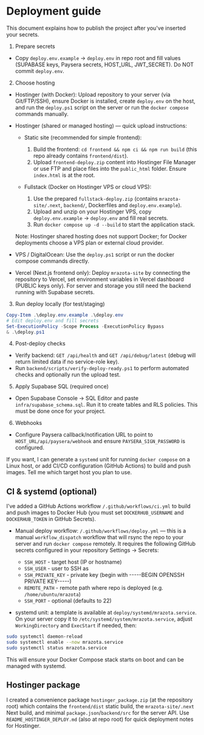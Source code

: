 # Deployment guide

This document explains how to publish the project after you've inserted your secrets.

1) Prepare secrets

- Copy `deploy.env.example` → `deploy.env` in repo root and fill values (SUPABASE keys, Paysera secrets, HOST_URL, JWT_SECRET). Do NOT commit `deploy.env`.

2) Choose hosting

- Hostinger (with Docker): Upload repository to your server (via Git/FTP/SSH), ensure Docker is installed, create `deploy.env` on the host, and run the `deploy.ps1` script on the server or run the `docker compose` commands manually.

- Hostinger (shared or managed hosting) — quick upload instructions:

	- Static site (recommended for simple frontend):
		1. Build the frontend: `cd frontend && npm ci && npm run build` (this repo already contains `frontend/dist`).
		2. Upload `frontend-deploy.zip` content into Hostinger File Manager or use FTP and place files into the `public_html` folder. Ensure `index.html` is at the root.

	- Fullstack (Docker on Hostinger VPS or cloud VPS):
		1. Use the prepared `fullstack-deploy.zip` (contains `mrazota-site/.next`, `backend/`, Dockerfiles and `deploy.env.example`).
		2. Upload and unzip on your Hostinger VPS, copy `deploy.env.example` → `deploy.env` and fill real secrets.
		3. Run `docker compose up -d --build` to start the application stack.

	Note: Hostinger shared hosting does not support Docker; for Docker deployments choose a VPS plan or external cloud provider.

- VPS / DigitalOcean: Use the `deploy.ps1` script or run the docker compose commands directly.

- Vercel (Next.js frontend only): Deploy `mrazota-site` by connecting the repository to Vercel, set environment variables in Vercel dashboard (PUBLIC keys only). For server and storage you still need the backend running with Supabase secrets.

3) Run deploy locally (for test/staging)

```powershell
Copy-Item .\deploy.env.example .\deploy.env
# Edit deploy.env and fill secrets
Set-ExecutionPolicy -Scope Process -ExecutionPolicy Bypass
& .\deploy.ps1
```

4) Post-deploy checks

- Verify backend: `GET /api/health` and `GET /api/debug/latest` (debug will return limited data if no service-role key).
- Run `backend/scripts/verify-deploy-ready.ps1` to perform automated checks and optionally run the upload test.

5) Apply Supabase SQL (required once)

- Open Supabase Console → SQL Editor and paste `infra/supabase_schema.sql`. Run it to create tables and RLS policies. This must be done once for your project.

6) Webhooks

- Configure Paysera callback/notification URL to point to `HOST_URL/api/paysera/webhook` and ensure `PAYSERA_SIGN_PASSWORD` is configured.

If you want, I can generate a `systemd` unit for running `docker compose` on a Linux host, or add CI/CD configuration (GitHub Actions) to build and push images. Tell me which target host you plan to use.

CI & systemd (optional)
-----------------------
I've added a GitHub Actions workflow `/.github/workflows/ci.yml` to build and push images to Docker Hub (you must set `DOCKERHUB_USERNAME` and `DOCKERHUB_TOKEN` in GitHub Secrets).

- Manual deploy workflow: `/.github/workflows/deploy.yml` — this is a manual `workflow_dispatch` workflow that will rsync the repo to your server and run `docker compose` remotely. It requires the following GitHub secrets configured in your repository Settings → Secrets:
	- `SSH_HOST` - target host (IP or hostname)
	- `SSH_USER` - user to SSH as
	- `SSH_PRIVATE_KEY` - private key (begin with -----BEGIN OPENSSH PRIVATE KEY-----)
	- `REMOTE_PATH` - remote path where repo is deployed (e.g. `/home/ubuntu/mrazota`)
	- `SSH_PORT` - optional (defaults to 22)

- systemd unit: a template is available at `deploy/systemd/mrazota.service`. On your server copy it to `/etc/systemd/system/mrazota.service`, adjust `WorkingDirectory` and `ExecStart` if needed, then:

```bash
sudo systemctl daemon-reload
sudo systemctl enable --now mrazota.service
sudo systemctl status mrazota.service
```

This will ensure your Docker Compose stack starts on boot and can be managed with systemd.

Hostinger package
------------------

I created a convenience package `hostinger_package.zip` (at the repository root) which contains the `frontend/dist` static build, the `mrazota-site/.next` Next build, and minimal `package.json`/`backend/src` for the server API. Use `README_HOSTINGER_DEPLOY.md` (also at repo root) for quick deployment notes for Hostinger.
